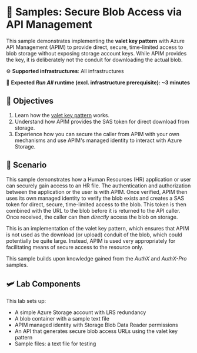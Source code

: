 # 🔐 Samples: Secure Blob Access via API Management

This sample demonstrates implementing the **valet key pattern** with Azure API Management (APIM) to provide direct, secure, time-limited access to blob storage without exposing storage account keys. While APIM provides the key, it is deliberately not the conduit for downloading the actual blob.

⚙️ **Supported infrastructures**: All infrastructures

👟 **Expected *Run All* runtime (excl. infrastructure prerequisite): ~3 minutes**

## 🎯 Objectives

1. Learn how the [valet key pattern][valet-key-pattern] works.
1. Understand how APIM provides the SAS token for direct download from storage.
1. Experience how you can secure the caller from APIM with your own mechanisms and use APIM's managed identity to interact with Azure Storage.

## 📝 Scenario

This sample demonstrates how a Human Resources (HR) application or user can securely gain access to an HR file. The authentication and authorization between the application or the user is with APIM. Once verified, APIM then uses its own managed identity to verify the blob exists and creates a SAS token for direct, secure, time-limited access to the blob. This token is then combined with the URL to the blob before it is returned to the API caller. Once received, the caller can then _directly_ access the blob on storage. 

This is an implementation of the valet key pattern, which ensures that APIM is not used as the download (or upload) conduit of the blob, which could potentially be quite large. Instead, APIM is used very appropriately for facilitating means of secure access to the resource only. 

This sample builds upon knowledge gained from the _AuthX_ and _AuthX-Pro_ samples. 

## 🛩️ Lab Components

This lab sets up:
- A simple Azure Storage account with LRS redundancy
- A blob container with a sample text file
- APIM managed identity with Storage Blob Data Reader permissions
- An API that generates secure blob access URLs using the valet key pattern
- Sample files: a text file for testing



[valet-key-pattern]: https://learn.microsoft.com/azure/architecture/patterns/valet-key
